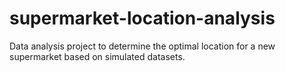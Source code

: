# supermarket-location-analysis
Data analysis project to determine the optimal location for a new supermarket based on simulated datasets.
